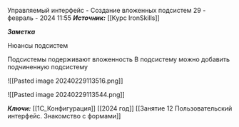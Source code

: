 
Управляемый интерфейс - Создание вложенных подсистем
 29 - февраль - 2024  11:55 
***Источник:***  [[Курс IronSkills]] 

***Заметка*** 


Нюансы подсистем

Подсистемы подерживают вложенность
В подсистему можно добавить подчиненную подсистему

![[Pasted image 20240229113516.png]]

![[Pasted image 20240229113544.png]]



***Ключи:*** [[1С_Конфигурация]] [[2024 год]]  [[Занятие 12 Пользовательский интерфейс. Знакомство с формами]]
